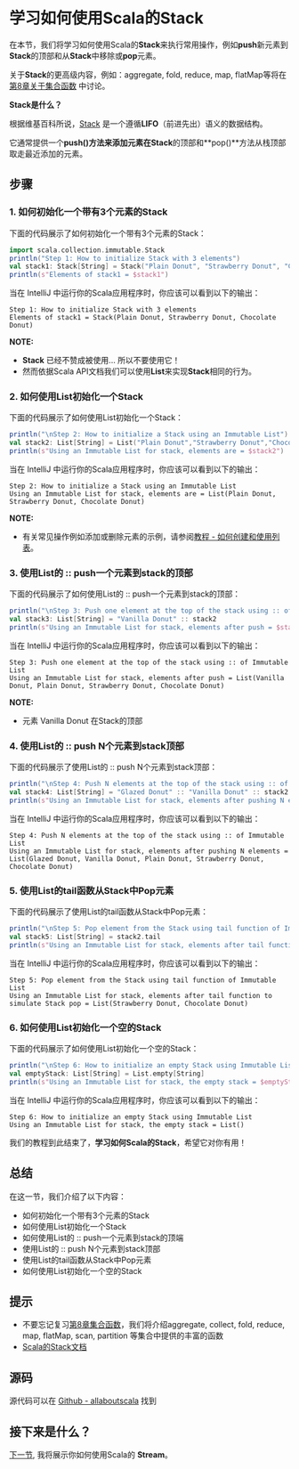 # 学习如何使用Scala的Stack

在本节，我们将学习如何使用Scala的**Stack**来执行常用操作，例如**push**新元素到**Stack**的顶部和从**Stack**中移除或**pop**元素。
 
关于**Stack**的更高级内容，例如：aggregate, fold, reduce, map, flatMap等将在 [第8章关于集合函数](8_1.md) 中讨论。

**Stack是什么？**

根据维基百科所说，[Stack](https://en.wikipedia.org/wiki/Stack_(abstract_data_type)) 是一个遵循**LIFO**（前进先出）语义的数据结构。

它通常提供一个**push()**方法来添加元素在**Stack**的顶部和**pop()**方法从栈顶部取走最近添加的元素。

## 步骤

### 1. 如何初始化一个带有3个元素的Stack

下面的代码展示了如何初始化一个带有3个元素的Stack：

```scala
import scala.collection.immutable.Stack
println("Step 1: How to initialize Stack with 3 elements")
val stack1: Stack[String] = Stack("Plain Donut", "Strawberry Donut", "Chocolate Donut")
println(s"Elements of stack1 = $stack1")


```

当在 IntelliJ 中运行你的Scala应用程序时，你应该可以看到以下的输出：

```
Step 1: How to initialize Stack with 3 elements
Elements of stack1 = Stack(Plain Donut, Strawberry Donut, Chocolate Donut)

```

**NOTE:**

- **Stack** 已经不赞成被使用...  所以不要使用它！
- 然而依据Scala API文档我们可以使用**List**来实现**Stack**相同的行为。

### 2. 如何使用List初始化一个Stack

下面的代码展示了如何使用List初始化一个Stack：


```scala
println("\nStep 2: How to initialize a Stack using an Immutable List")
val stack2: List[String] = List("Plain Donut","Strawberry Donut","Chocolate Donut")
println(s"Using an Immutable List for stack, elements are = $stack2")

```

当在 IntelliJ 中运行你的Scala应用程序时，你应该可以看到以下的输出：

```
Step 2: How to initialize a Stack using an Immutable List
Using an Immutable List for stack, elements are = List(Plain Donut, Strawberry Donut, Chocolate Donut)

```

**NOTE:**

- 有关常见操作例如添加或删除元素的示例，请参阅[教程 - 如何创建和使用列表](6_2.md)。

### 3. 使用List的 :: push一个元素到stack的顶部

下面的代码展示了如何使用List的 :: push一个元素到stack的顶部：

```scala
println("\nStep 3: Push one element at the top of the stack using :: of Immutable List")
val stack3: List[String] = "Vanilla Donut" :: stack2
println(s"Using an Immutable List for stack, elements after push = $stack3")

```

当在 IntelliJ 中运行你的Scala应用程序时，你应该可以看到以下的输出：

```
Step 3: Push one element at the top of the stack using :: of Immutable List
Using an Immutable List for stack, elements after push = List(Vanilla Donut, Plain Donut, Strawberry Donut, Chocolate Donut)

```

**NOTE:**

- 元素 Vanilla Donut 在Stack的顶部

### 4. 使用List的 :: push N个元素到stack顶部

下面的代码展示了使用List的 :: push N个元素到stack顶部：

```scala
println("\nStep 4: Push N elements at the top of the stack using :: of Immutable List")
val stack4: List[String] = "Glazed Donut" :: "Vanilla Donut" :: stack2
println(s"Using an Immutable List for stack, elements after pushing N elements = $stack4")

```

当在 IntelliJ 中运行你的Scala应用程序时，你应该可以看到以下的输出：

```
Step 4: Push N elements at the top of the stack using :: of Immutable List
Using an Immutable List for stack, elements after pushing N elements = List(Glazed Donut, Vanilla Donut, Plain Donut, Strawberry Donut, Chocolate Donut)

```

### 5. 使用List的tail函数从Stack中Pop元素

下面的代码展示了使用List的tail函数从Stack中Pop元素：

```scala
println("\nStep 5: Pop element from the Stack using tail function of Immutable List")
val stack5: List[String] = stack2.tail
println(s"Using an Immutable List for stack, elements after tail function to simulate Stack pop = $stack5")

```

当在 IntelliJ 中运行你的Scala应用程序时，你应该可以看到以下的输出：

```
Step 5: Pop element from the Stack using tail function of Immutable List
Using an Immutable List for stack, elements after tail function to simulate Stack pop = List(Strawberry Donut, Chocolate Donut)

```

### 6. 如何使用List初始化一个空的Stack

下面的代码展示了如何使用List初始化一个空的Stack：

```scala
println("\nStep 6: How to initialize an empty Stack using Immutable List")
val emptyStack: List[String] = List.empty[String]
println(s"Using an Immutable List for stack, the empty stack = $emptyStack")

```

当在 IntelliJ 中运行你的Scala应用程序时，你应该可以看到以下的输出：

```
Step 6: How to initialize an empty Stack using Immutable List
Using an Immutable List for stack, the empty stack = List()

```

我们的教程到此结束了，**学习如何Scala的Stack**，希望它对你有用！

## 总结

在这一节，我们介绍了以下内容：

- 如何初始化一个带有3个元素的Stack
- 如何使用List初始化一个Stack
- 如何使用List的 :: push一个元素到stack的顶端
- 使用List的 :: push N个元素到stack顶部
- 使用List的tail函数从Stack中Pop元素
- 如何使用List初始化一个空的Stack

## 提示

- 不要忘记复习[第8章集合函数](8_1.md)，我们将介绍aggregate, collect, fold, reduce, map, flatMap, scan, partition 等集合中提供的丰富的函数
- [Scala的Stack文档](http://www.scala-lang.org/api/current/#scala.collection.immutable.Stack)

## 源码

源代码可以在 [Github - allaboutscala](https://github.com/nadimbahadoor/allaboutscala) 找到
 
## 接下来是什么？

[下一节](6_16.md), 我将展示你如何使用Scala的 **Stream**。